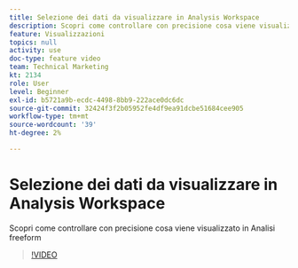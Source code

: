 ```yaml
---
title: Selezione dei dati da visualizzare in Analysis Workspace
description: Scopri come controllare con precisione cosa viene visualizzato in Analisi freeform
feature: Visualizzazioni
topics: null
activity: use
doc-type: feature video
team: Technical Marketing
kt: 2134
role: User
level: Beginner
exl-id: b5721a9b-ecdc-4498-8bb9-222ace0dc6dc
source-git-commit: 32424f3f2b05952fe4df9ea91dcbe51684cee905
workflow-type: tm+mt
source-wordcount: '39'
ht-degree: 2%

---
```


# Selezione dei dati da visualizzare in Analysis Workspace

Scopri come controllare con precisione cosa viene visualizzato in Analisi freeform

>[!VIDEO](https://video.tv.adobe.com/v/23993/?quality=12)
